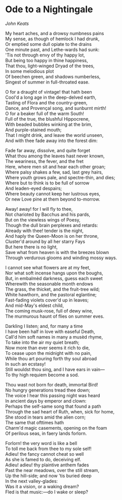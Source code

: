 
<h1>Ode to a Nightingale</h1>
<cite>John Keats</cite>
<p>
My heart aches, and a drowsy numbness pains<br/>
My sense, as though of hemlock I had drunk,<br/>
Or emptied some dull opiate to the drains<br/>
One minute past, and Lethe-wards had sunk:<br/>
'Tis not through envy of thy happy lot,<br/>
But being too happy in thine happiness,<br/>
That thou, light-winged Dryad of the trees,<br/>
In some melodious plot<br/>
Of beechen green, and shadows numberless,<br/>
Singest of summer in full-throated ease.
</p>
<p>
O for a draught of vintage! that hath been<br/>
Cool'd a long age in the deep-delved earth,<br/>
Tasting of Flora and the country-green,<br/>
Dance, and Provençal song, and sunburnt mirth!<br/>
O for a beaker full of the warm South!<br/>
Full of the true, the blushful Hippocrene,<br/>
With beaded bubbles winking at the brim,<br/>
And purple-stained mouth;<br/>
That I might drink, and leave the world unseen,<br/>
And with thee fade away into the forest dim:
</p>
<p>
Fade far away, dissolve, and quite forget<br/>
What thou among the leaves hast never known,<br/>
The weariness, the fever, and the fret<br/>
Here, where men sit and hear each other groan;<br/>
Where palsy shakes a few, sad, last grey hairs,<br/>
Where youth grows pale, and spectre-thin, and dies;<br/>
Where but to think is to be full of sorrow<br/>
And leaden-eyed despairs;<br/>
Where beauty cannot keep her lustrous eyes,<br/>
Or new Love pine at them beyond to-morrow.
</p>
<p>
Away! away! for I will fly to thee,<br/>
Not charioted by Bacchus and his pards,<br/>
But on the viewless wings of Poesy,<br/>
Though the dull brain perplexes and retards:<br/>
Already with thee! tender is the night,<br/>
And haply the Queen-Moon is on her throne,<br/>
Cluster'd around by all her starry Fays<br/>
But here there is no light,<br/>
Save what from heaven is with the breezes blown<br/>
Through verdurous glooms and winding mossy ways.
</p>
<p>
I cannot see what flowers are at my feet,<br/>
Nor what soft incense hangs upon the boughs,<br/>
But, in embalmèd darkness, guess each sweet<br/>
Wherewith the seasonable month endows<br/>
The grass, the thicket, and the fruit-tree wild;<br/>
White hawthorn, and the pastoral eglantine;<br/>
Fast-fading violets cover'd up in leaves;<br/>
And mid-May's eldest child,<br/>
The coming musk-rose, full of dewy wine,<br/>
The murmurous haunt of flies on summer eves.
</p>
<p>
Darkling I listen; and, for many a time<br/>
I have been half in love with easeful Death,<br/>
Call'd him soft names in many a musèd rhyme,<br/>
To take into the air my quiet breath;<br/>
Now more than ever seems it rich to die,<br/>
To cease upon the midnight with no pain,<br/>
While thou art pouring forth thy soul abroad<br/>
In such an ecstasy!<br/>
Still wouldst thou sing, and I have ears in vain—<br/>
To thy high requiem become a sod.
</p>
<p>
Thou wast not born for death, immortal Bird!<br/>
No hungry generations tread thee down;<br/>
The voice I hear this passing night was heard<br/>
In ancient days by emperor and clown:<br/>
Perhaps the self-same song that found a path<br/>
Through the sad heart of Ruth, when, sick for home,<br/>
She stood in tears amid the alien corn;<br/>
The same that ofttimes hath<br/>
Charm'd magic casements, opening on the foam<br/>
Of perilous seas, in faery lands forlorn.
</p>
<p>
Forlorn! the very word is like a bell<br/>
To toll me back from thee to my sole self!<br/>
Adieu! the fancy cannot cheat so well<br/>
As she is famed to do, deceiving elf.<br/>
Adieu! adieu! thy plaintive anthem fades<br/>
Past the near meadows, over the still stream,<br/>
Up the hill-side; and now 'tis buried deep<br/>
In the next valley-glades:<br/>
Was it a vision, or a waking dream?<br/>
Fled is that music:—do I wake or sleep?<br/>
</p>
